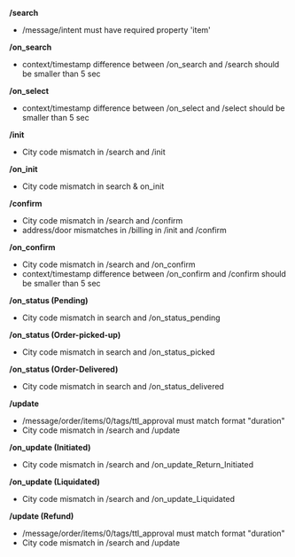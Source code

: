 **/search**
- /message/intent must have required property 'item'

**/on_search**
- context/timestamp difference between /on_search and /search should be smaller than 5 sec

**/on_select**
- context/timestamp difference between /on_select and /select should be smaller than 5 sec

**/init**
- City code mismatch in /search and /init

**/on_init**
- City code mismatch in search & on_init

**/confirm**
- City code mismatch in /search and /confirm
- address/door mismatches in /billing in /init and /confirm

**/on_confirm**
- City code mismatch in /search and /on_confirm
- context/timestamp difference between /on_confirm and /confirm should be smaller than 5 sec

**/on_status (Pending)**
- City code mismatch in search and /on_status_pending

**/on_status (Order-picked-up)**
- City code mismatch in search and /on_status_picked

**/on_status (Order-Delivered)**
- City code mismatch in search and /on_status_delivered

**/update**
- /message/order/items/0/tags/ttl_approval must match format "duration"
- City code mismatch in /search and /update

**/on_update (Initiated)**
- City code mismatch in /search and /on_update_Return_Initiated

**/on_update (Liquidated)**
- City code mismatch in /search and /on_update_Liquidated

**/update (Refund)**
- /message/order/items/0/tags/ttl_approval must match format "duration"
- City code mismatch in /search and /update

